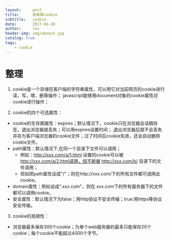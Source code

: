```yaml
---
layout:     post
title:      简单聊cookie
subtitle:   cookie
date:       2017-04-28
author:     lou
header-img: img/aboout.jpg
catalog: true
tags:
    - cookie
---
```


# 整理

1. cookie是一个存储在客户端的字符串属性，可以用它对当前网页的cookie进行读，写，增，删等操作；
   javascript能够用document对象的cookie属性对cookie进行操作；
  
2. cookie的四个可选属性： 
  * cookie的生存期属性：expires；默认情况下，cookie只在浏览器会话期存在。退出浏览器就丢失；可以用expires设置时间；
  退出浏览器后就不会丢失并存为客户端浏览器的cookie文件；过了时间后cookie失效，还会自动删除cookie文件。  
  * path属性：默认情况下,在同一个目录下文件可以调用；  
      + 例如：http://xxx.com/a/1.html 设置的cookie可以被 http://xxx.com/a/2.html调用，但不能被 http://xxx.com/b/ 目录下的文件调用； 
      + 但如把path属性设成"/"；则在http://xxx.com/下的所有文件都可调用此cookie。
  * domain属性：例如设成".xxx.com"，则在.xxx.com下的所有服务器下的文件都可以调用cookie。 
  * 安全属性：默认情况下为false；用http协议不安全传输；true:用https等协议安全传输。  
3. cookie的局限性： 
  * 浏览器最多保存300个cookie；为单个web服务器的最多只能保存20个cookie；每个cookie不能超过4000个字节。

